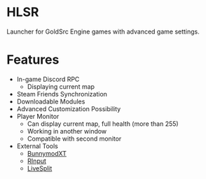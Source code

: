 # HLSR
Launcher for GoldSrc Engine games with advanced game settings.
# Features
+ In-game Discord RPC
	 + Displaying current map
+ Steam Friends Synchronization
+ Downloadable Modules
+ Advanced Customization Possibility
+ Player Monitor
	 - Can display current map, full health (more than 255)
	 - Working in another window
	 - Compatible with second monitor
+ External Tools
	 - [BunnymodXT](https://github.com/YaLTeR/BunnymodXT)
	 - [RInput](https://fearless-assassins.com/files/file/1656-rinput/)
	 - [LiveSplit](https://livesplit.org/)
